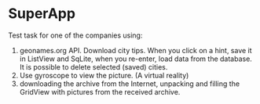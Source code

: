 # SuperApp
Test task for one of the companies using:  
1) geonames.org API. Download city tips. When you click on a hint, save it in ListView and SqLite, when you re-enter, 
load data from the database. It is possible to delete selected (saved) cities. 
2) Use gyroscope to view the picture. (A virtual reality) 
3) downloading the archive from the Internet, unpacking and filling the GridView with pictures from the received archive.
